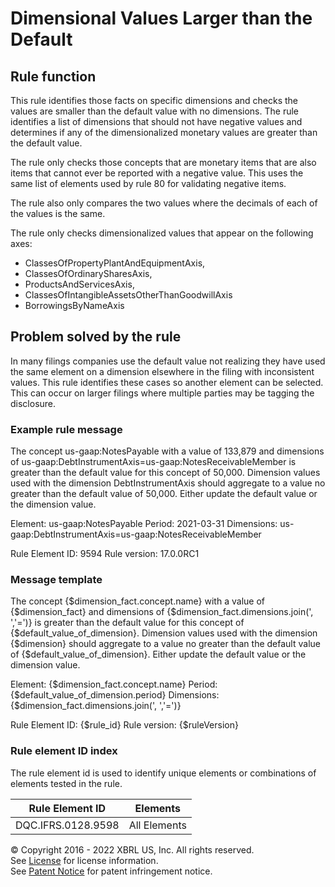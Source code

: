 # Dimensional Values Larger than the Default  
  
## Rule function
This rule identifies those facts on specific dimensions and checks the values are smaller than the default value with no dimensions. The rule identifies a list of dimensions that should not have negative values and determines if any of the dimensionalized monetary values are greater than the default value.

The rule only checks those concepts that are monetary items that are also items that cannot ever be reported with a negative value. This uses the same list of elements used by rule 80 for validating negative items.

The rule also only compares the two values where the decimals of each of the values is the same.

The rule only checks dimensionalized values that appear on the following axes:

* ClassesOfPropertyPlantAndEquipmentAxis,
* ClassesOfOrdinarySharesAxis, 
* ProductsAndServicesAxis, 
* ClassesOfIntangibleAssetsOtherThanGoodwillAxis
* BorrowingsByNameAxis

## Problem solved by the rule
In many filings companies use the default value not realizing they have used the same element on a dimension elsewhere in the filing with inconsistent values. This rule identifies these cases so another element can be selected. This can occur on larger filings where multiple parties may be tagging the disclosure.

### Example rule message
The concept us-gaap:NotesPayable with a value of 133,879 and dimensions of us-gaap:DebtInstrumentAxis=us-gaap:NotesReceivableMember is greater than the default value for this concept of 50,000. Dimension values used with the dimension DebtInstrumentAxis should aggregate to a value no greater than the default value of 50,000. Either update the default value or the dimension value.  

Element: us-gaap:NotesPayable
Period: 2021-03-31 
Dimensions: us-gaap:DebtInstrumentAxis=us-gaap:NotesReceivableMember

Rule Element ID: 9594
Rule version: 17.0.0RC1 
  
### Message template  
The concept {$dimension_fact.concept.name} with a value of {$dimension_fact} and dimensions of {$dimension_fact.dimensions.join(', ','=')} is greater than the default value for this concept of {$default_value_of_dimension}. Dimension values used with the dimension {$dimension} should aggregate to a value no greater than the default value of {$default_value_of_dimension}. Either update the default value or the dimension value.

Element: {$dimension_fact.concept.name}
Period: {$default_value_of_dimension.period} 
Dimensions: {$dimension_fact.dimensions.join(', ','=')}

Rule Element ID: {$rule_id}
Rule version: {$ruleVersion}

### Rule element ID index  
The rule element id is used to identify unique elements or combinations of elements tested in the rule.

|Rule Element ID|Elements|
|--- |--- |
|DQC.IFRS.0128.9598|All Elements|


© Copyright 2016 - 2022 XBRL US, Inc. All rights reserved.   
See [License](https://xbrl.us/dqc-license) for license information.  
See [Patent Notice](https://xbrl.us/dqc-patent) for patent infringement notice.